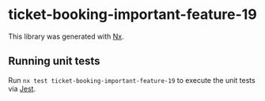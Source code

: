 # ticket-booking-important-feature-19

This library was generated with [Nx](https://nx.dev).

## Running unit tests

Run `nx test ticket-booking-important-feature-19` to execute the unit tests via [Jest](https://jestjs.io).
